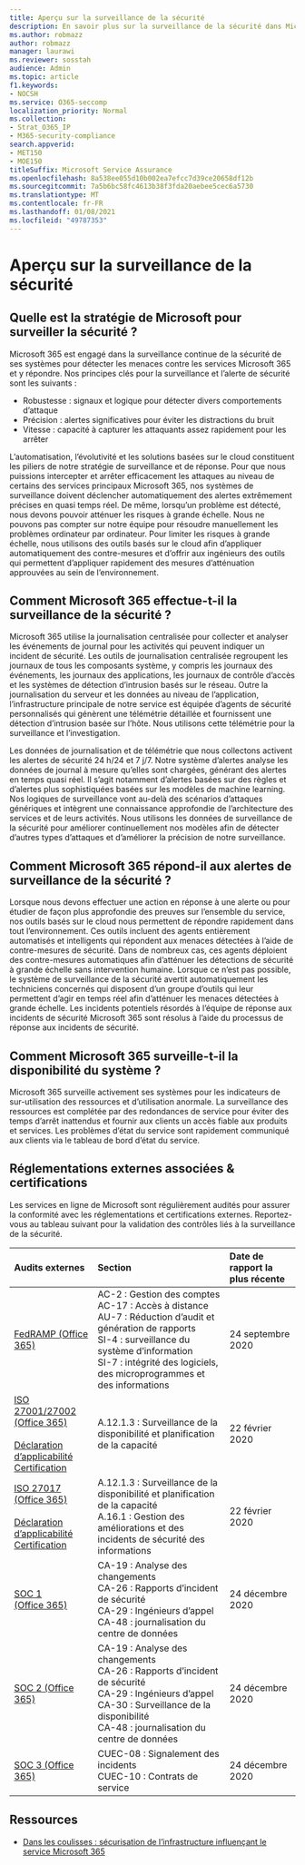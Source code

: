 ```yaml
---
title: Aperçu sur la surveillance de la sécurité
description: En savoir plus sur la surveillance de la sécurité dans Microsoft 365
ms.author: robmazz
author: robmazz
manager: laurawi
ms.reviewer: sosstah
audience: Admin
ms.topic: article
f1.keywords:
- NOCSH
ms.service: O365-seccomp
localization_priority: Normal
ms.collection:
- Strat_O365_IP
- M365-security-compliance
search.appverid:
- MET150
- MOE150
titleSuffix: Microsoft Service Assurance
ms.openlocfilehash: 8a538ee055d10b002ea7efcc7d39ce20658df12b
ms.sourcegitcommit: 7a5b6bc58fc4613b38f3fda20aebee5cec6a5730
ms.translationtype: MT
ms.contentlocale: fr-FR
ms.lasthandoff: 01/08/2021
ms.locfileid: "49787353"
---
```

# <a name="security-monitoring-overview"></a>Aperçu sur la surveillance de la sécurité

## <a name="what-is-microsofts-strategy-for-monitoring-security"></a>Quelle est la stratégie de Microsoft pour surveiller la sécurité ?

Microsoft 365 est engagé dans la surveillance continue de la sécurité de ses systèmes pour détecter les menaces contre les services Microsoft 365 et y répondre. Nos principes clés pour la surveillance et l’alerte de sécurité sont les suivants :

- Robustesse : signaux et logique pour détecter divers comportements d’attaque
- Précision : alertes significatives pour éviter les distractions du bruit
- Vitesse : capacité à capturer les attaquants assez rapidement pour les arrêter

L’automatisation, l’évolutivité et les solutions basées sur le cloud constituent les piliers de notre stratégie de surveillance et de réponse. Pour que nous puissions intercepter et arrêter efficacement les attaques au niveau de certains des services principaux Microsoft 365, nos systèmes de surveillance doivent déclencher automatiquement des alertes extrêmement précises en quasi temps réel. De même, lorsqu’un problème est détecté, nous devons pouvoir atténuer les risques à grande échelle. Nous ne pouvons pas compter sur notre équipe pour résoudre manuellement les problèmes ordinateur par ordinateur. Pour limiter les risques à grande échelle, nous utilisons des outils basés sur le cloud afin d’appliquer automatiquement des contre-mesures et d’offrir aux ingénieurs des outils qui permettent d’appliquer rapidement des mesures d’atténuation approuvées au sein de l’environnement.

## <a name="how-does-microsoft-365-perform-security-monitoring"></a>Comment Microsoft 365 effectue-t-il la surveillance de la sécurité ?

Microsoft 365 utilise la journalisation centralisée pour collecter et analyser les événements de journal pour les activités qui peuvent indiquer un incident de sécurité. Les outils de journalisation centralisée regroupent les journaux de tous les composants système, y compris les journaux des événements, les journaux des applications, les journaux de contrôle d’accès et les systèmes de détection d’intrusion basés sur le réseau. Outre la journalisation du serveur et les données au niveau de l’application, l’infrastructure principale de notre service est équipée d’agents de sécurité personnalisés qui génèrent une télémétrie détaillée et fournissent une détection d’intrusion basée sur l’hôte. Nous utilisons cette télémétrie pour la surveillance et l’investigation.

Les données de journalisation et de télémétrie que nous collectons activent les alertes de sécurité 24 h/24 et 7 j/7. Notre système d’alertes analyse les données de journal à mesure qu’elles sont chargées, générant des alertes en temps quasi réel. Il s’agit notamment d’alertes basées sur des règles et d’alertes plus sophistiquées basées sur les modèles de machine learning. Nos logiques de surveillance vont au-delà des scénarios d’attaques génériques et intègrent une connaissance approfondie de l’architecture des services et de leurs activités. Nous utilisons les données de surveillance de la sécurité pour améliorer continuellement nos modèles afin de détecter d’autres types d’attaques et d’améliorer la précision de notre surveillance.

## <a name="how-does-microsoft-365-respond-to-security-monitoring-alerts"></a>Comment Microsoft 365 répond-il aux alertes de surveillance de la sécurité ?

Lorsque nous devons effectuer une action en réponse à une alerte ou pour étudier de façon plus approfondie des preuves sur l’ensemble du service, nos outils basés sur le cloud nous permettent de répondre rapidement dans tout l’environnement. Ces outils incluent des agents entièrement automatisés et intelligents qui répondent aux menaces détectées à l’aide de contre-mesures de sécurité. Dans de nombreux cas, ces agents déploient des contre-mesures automatiques afin d’atténuer les détections de sécurité à grande échelle sans intervention humaine. Lorsque ce n’est pas possible, le système de surveillance de la sécurité avertit automatiquement les techniciens concernés qui disposent d’un groupe d’outils qui leur permettent d’agir en temps réel afin d’atténuer les menaces détectées à grande échelle. Les incidents potentiels résordés à l’équipe de réponse aux incidents de sécurité Microsoft 365 sont résolus à l’aide du processus de réponse aux incidents de sécurité.

## <a name="how-does-microsoft-365-monitor-system-availability"></a>Comment Microsoft 365 surveille-t-il la disponibilité du système ?

Microsoft 365 surveille activement ses systèmes pour les indicateurs de sur-utilisation des ressources et d’utilisation anormale. La surveillance des ressources est complétée par des redondances de service pour éviter des temps d’arrêt inattendus et fournir aux clients un accès fiable aux produits et services. Les problèmes d’état du service sont rapidement communiqué aux clients via le tableau de bord d’état du service.

## <a name="related-external-regulations--certifications"></a>Réglementations externes associées & certifications

Les services en ligne de Microsoft sont régulièrement audités pour assurer la conformité avec les réglementations et certifications externes. Reportez-vous au tableau suivant pour la validation des contrôles liés à la surveillance de la sécurité.

| **Audits externes** | **Section** | **Date de rapport la plus récente** |
|:--------|:--------|:------|
| [FedRAMP (Office 365)](https://compliance.microsoft.com/compliancemanager) | AC-2 : Gestion des comptes <br> AC-17 : Accès à distance <br> AU-7 : Réduction d’audit et génération de rapports <br> SI-4 : surveillance du système d’information <br> SI-7 : intégrité des logiciels, des microprogrammes et des informations <br> | 24 septembre 2020 |
| [ISO 27001/27002 (Office 365)](https://servicetrust.microsoft.com/ViewPage/MSComplianceGuideV3?command=Download&downloadType=Document&downloadId=d7864d4f-e053-4cc4-a964-fa526d07c3be&tab=7027ead0-3d6b-11e9-b9e1-290b1eb4cdeb&docTab=7027ead0-3d6b-11e9-b9e1-290b1eb4cdeb_ISO_Reports) <br> <br> [Déclaration d’applicabilité](https://servicetrust.microsoft.com/ViewPage/MSComplianceGuide?command=Download&downloadType=Document&downloadId=8ee1e46b-2ada-4e7b-bb7d-4c55a8cb6fcd&docTab=4ce99610-c9c0-11e7-8c2c-f908a777fa4d_ISO_Reports) <br> [Certification](https://servicetrust.microsoft.com/ViewPage/MSComplianceGuideV3?command=Download&downloadType=Document&downloadId=70de0999-5451-43a3-9ef4-761e8fbfb1a3&tab=7027ead0-3d6b-11e9-b9e1-290b1eb4cdeb&docTab=7027ead0-3d6b-11e9-b9e1-290b1eb4cdeb_ISO_Reports) | A.12.1.3 : Surveillance de la disponibilité et planification de la capacité | 22 février 2020 |
| [ISO 27017 (Office 365)](https://servicetrust.microsoft.com/ViewPage/MSComplianceGuideV3?command=Download&downloadType=Document&downloadId=d7864d4f-e053-4cc4-a964-fa526d07c3be&tab=7027ead0-3d6b-11e9-b9e1-290b1eb4cdeb&docTab=7027ead0-3d6b-11e9-b9e1-290b1eb4cdeb_ISO_Reports) <br><br> [Déclaration d’applicabilité](https://servicetrust.microsoft.com/ViewPage/MSComplianceGuide?command=Download&downloadType=Document&downloadId=8ee1e46b-2ada-4e7b-bb7d-4c55a8cb6fcd&docTab=4ce99610-c9c0-11e7-8c2c-f908a777fa4d_ISO_Reports) <br> [Certification](https://servicetrust.microsoft.com/ViewPage/MSComplianceGuideV3?command=Download&downloadType=Document&downloadId=70de0999-5451-43a3-9ef4-761e8fbfb1a3&tab=7027ead0-3d6b-11e9-b9e1-290b1eb4cdeb&docTab=7027ead0-3d6b-11e9-b9e1-290b1eb4cdeb_ISO_Reports) | A.12.1.3 : Surveillance de la disponibilité et planification de la capacité <br> A.16.1 : Gestion des améliorations et des incidents de sécurité des informations | 22 février 2020 |
| [SOC 1 (Office 365)](https://servicetrust.microsoft.com/ViewPage/MSComplianceGuideV3?command=Download&downloadType=Document&downloadId=90df3f9c-3aaf-4dbf-99d0-ca9f2991721b&tab=7027ead0-3d6b-11e9-b9e1-290b1eb4cdeb&docTab=7027ead0-3d6b-11e9-b9e1-290b1eb4cdeb_SOC_%2F_SSAE_16_Reports) | CA-19 : Analyse des changements <br> CA-26 : Rapports d’incident de sécurité <br> CA-29 : Ingénieurs d’appel <br> CA-48 : journalisation du centre de données | 24 décembre 2020 |
| [SOC 2 (Office 365)](https://servicetrust.microsoft.com/ViewPage/MSComplianceGuideV3?command=Download&downloadType=Document&downloadId=a73c1738-7892-42b7-acd3-87b6371c53f6&tab=7027ead0-3d6b-11e9-b9e1-290b1eb4cdeb&docTab=7027ead0-3d6b-11e9-b9e1-290b1eb4cdeb_SOC_%2F_SSAE_16_Reports) | CA-19 : Analyse des changements <br> CA-26 : Rapports d’incident de sécurité <br> CA-29 : Ingénieurs d’appel <br> CA-30 : Surveillance de la disponibilité <br> CA-48 : journalisation du centre de données | 24 décembre 2020 |
| [SOC 3 (Office 365)](https://servicetrust.microsoft.com/ViewPage/MSComplianceGuideV3?command=Download&downloadType=Document&downloadId=274054e5-4968-48d2-bf94-9a8eda5d7a93&tab=7027ead0-3d6b-11e9-b9e1-290b1eb4cdeb&docTab=7027ead0-3d6b-11e9-b9e1-290b1eb4cdeb_SOC_%2F_SSAE_16_Reports) | CUEC-08 : Signalement des incidents <br> CUEC-10 : Contrats de service | 24 décembre 2020 |

## <a name="resources"></a>Ressources

- [Dans les coulisses : sécurisation de l’infrastructure influençant le service Microsoft 365](https://download.microsoft.com/download/c/4/5/c45b197e-f0d9-4f40-bd5f-ed8fc7d0cd8c/M365DCSecurityIntro_Whitepaper.pdf)

